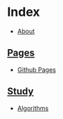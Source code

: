 # Index
- [About](./pages/about)

## [Pages](./pages)
- [Github Pages](./pages/githubpages)

## [Study](./study)
- [Algorithms](./study/algorithms)
